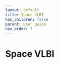 ```yaml
---
layout: default
title: Space VLBI
has_children: false
parent: User guide
nav_order: 7
---
```


# Space VLBI